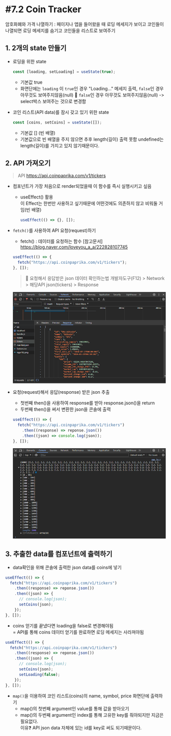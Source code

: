 # #7.2 Coin Tracker

암호화폐와 가격 나열하기
: 페이지나 앱을 들어왔을 때 로딩 메세지가 보이고 코인들이 나열되면 로딩 메세지를 숨기고 코인들을 리스트로 보여주기

## 1. 2개의 state 만들기

- 로딩을 위한 state

  ```javascript
  const [loading, setLoading] = useState(true);
  ```

  - 기본값 true
  - 화면단에는 `loading` 이 `true`인 경우 "Loading..." 메세지 출력, `false`인 경우 아무것도 보여주지않음(null)
    🔹 `false`인 경우 아무것도 보여주지않음(null) -> select박스 보여주는 것으로 변경함

- 코인 리스트(API data)를 잠시 갖고 있기 위한 state

  ```javascript
  const [coins, setCoins] = useState([]);
  ```

  - 기본값 [] (빈 배열)
  - 기본값으로 빈 배열을 주지 않으면 추후 length(길이) 출력 못함
    undefined는 length(길이)를 가지고 있지 않기때문이다.

## 2. API 가져오기

> API
> https://api.coinpaprika.com/v1/tickers

- 컴포넌트가 가장 처음으로 render되었을때 이 함수를 즉시 실행시키고 싶음

  - useEffect() 활용  
    이 Effect는 한번만 사용하고 싶기때문에 어떤것에도 의존하지 않고 비워둘 거임(빈 배열)

    ```javascript
    useEffect(() => {}, []);
    ```

- `fetch()`를 사용하여 API 요청(request)하기

  - fetch() : 데이터를 요청하는 함수
    [참고문서] <https://blog.naver.com/loveyou_a_a/222828107745>

  ```javascript
  useEffect(() => {
    fetch("https://api.coinpaprika.com/v1/tickers");
  }, []);
  ```

  > 🚨 요청해서 응답받은 json 데이터 확인하는법
  > 개발자도구(F12) > Network > 해당API json(tickers) > Response

  ![API response json 데이터](./public/1.png)

- 요청(request)해서 응답(response) 받은 json 추출

  - 첫번째 then()을 사용하여 response를 받아 response.json()을 return
  - 두번째 then()을 써서 변환한 json을 콘솔에 출력

  ```javascript
  useEffect(() => {
    fetch("https://api.coinpaprika.com/v1/tickers")
      .then((response) => reponse.json())
      .then((json) => console.log(json));
  }, []);
  ```

  ![json 데이터 콘솔출력](./public/2.png)

## 3. 추출한 data를 컴포넌트에 출력하기

- data확인을 위해 콘솔에 출력한 json data를 coins에 넣기

```javascript
useEffect(() => {
  fetch("https://api.coinpaprika.com/v1/tickers")
    .then((response) => reponse.json())
    .then((json) => {
      // console.log(json);
      setCoins(json);
    });
}, []);
```

- coins 얻기를 끝냈다면 loading을 false로 변경해야됨  
  = API를 통해 coins 데이터 얻기를 완료하면 로딩 메세지는 사라져야됨

```javascript
useEffect(() => {
  fetch("https://api.coinpaprika.com/v1/tickers")
    .then((response) => reponse.json())
    .then((json) => {
      // console.log(json);
      setCoins(json);
      setLoading(false);
    });
}, []);
```

- `map()`을 이용하여 코인 리스트(coins)의 name, symbol, price 화면단에 출력하기
  - map()의 첫번째 argument인 value를 통해 값을 받아오기
  - map()의 두번째 argument인 index를 통해 고유한 key를 줘야되지만 지금은 필요없다.  
    이유❓ API json data 자체에 있는 id를 key로 써도 되기때문이다.
